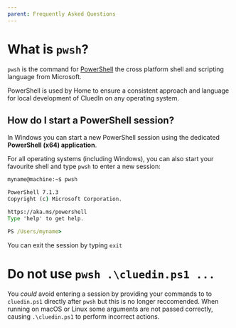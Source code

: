 ```yaml
---
parent: Frequently Asked Questions
---
```


# What is `pwsh`?

`pwsh` is the command for [PowerShell](https://docs.microsoft.com/en-us/powershell/scripting/overview?view=powershell-7) the cross platform shell and scripting language from Microsoft.

PowerShell is used by Home to ensure a consistent approach and language for local development of CluedIn on any operating system.

## How do I start a PowerShell session?

In Windows you can start a new PowerShell session using the dedicated **PowerShell (x64) application**.

For all operating systems (including Windows), you can also start your favourite shell and type `pwsh` to enter a new session:
```cmd
myname@machine:~$ pwsh

PowerShell 7.1.3
Copyright (c) Microsoft Corporation.

https://aka.ms/powershell
Type 'help' to get help.

PS /Users/myname>
```

You can exit the session by typing `exit`
# Do not use `pwsh .\cluedin.ps1 ...`

You _could_ avoid entering a session by providing your commands to to `cluedin.ps1` directly after `pwsh` but this is no longer reccomended.
When running on macOS or Linux some arguments are not passed correctly, causing `.\cluedin.ps1` to perform incorrect actions.